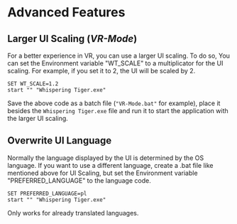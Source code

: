 # Advanced Features

## Larger UI Scaling (_VR-Mode_)
For a better experience in VR, you can use a larger UI scaling. To do so, You can set the Environment variable "WT_SCALE" to a multiplicator for the UI scaling. For example, if you set it to 2, the UI will be scaled by 2.

```batch
SET WT_SCALE=1.2
start "" "Whispering Tiger.exe"
```
Save the above code as a batch file (`"VR-Mode.bat"` for example), place it besides the `Whispering Tiger.exe` file and run it to start the application with the larger UI scaling.


## Overwrite UI Language
Normally the language displayed by the UI is determined by the OS language.
If you want to use a different language, create a .bat file like mentioned above for UI Scaling, but set the Environment variable "PREFERRED_LANGUAGE" to the language code.

```batch
SET PREFERRED_LANGUAGE=pl
start "" "Whispering Tiger.exe"
```

Only works for already translated languages.